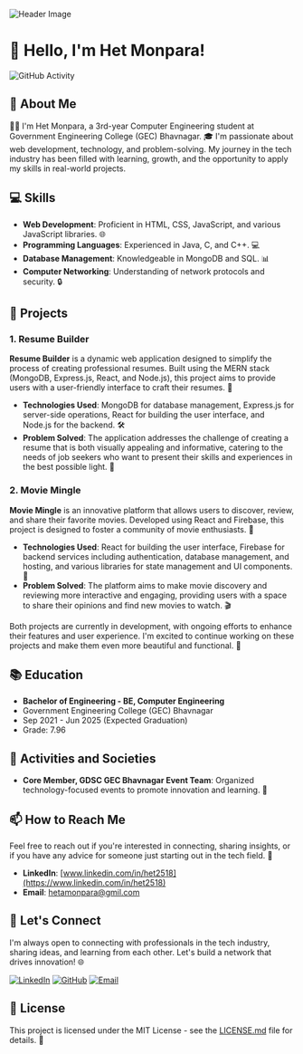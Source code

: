 ![Header Image]([[[https://your-header-image-url.com](https://www.dropbox.com/scl/fi/1phvdzbdbwq0f3bojdrx3/WhatsApp-Image-2024-03-10-at-10.53.08_3e25391e.jpg?rlkey=xzk3vjo2lnwpxoxkb9woyp7sk&dl=0)](https://www.dropbox.com/scl/fi/1phvdzbdbwq0f3bojdrx3/WhatsApp-Image-2024-03-10-at-10.53.08_3e25391e.jpg?rlkey=xzk3vjo2lnwpxoxkb9woyp7sk&dl=0)](https://drive.google.com/file/d/1tWPciCqUiIGwzgPH1Zahn8ciWydav9pw/view?usp=sharing))

# 👋 Hello, I'm Het Monpara!

![GitHub Activity](https://github-readme-stats.vercel.app/api?username=Het2518&show_icons=true&theme=radical)

## 🚀 About Me

👨‍💻 I'm Het Monpara, a 3rd-year Computer Engineering student at Government Engineering College (GEC) Bhavnagar. 🎓 I'm passionate about web development, technology, and problem-solving. My journey in the tech industry has been filled with learning, growth, and the opportunity to apply my skills in real-world projects.

## 💻 Skills

- **Web Development**: Proficient in HTML, CSS, JavaScript, and various JavaScript libraries. 🌐
- **Programming Languages**: Experienced in Java, C, and C++. 💻
- **Database Management**: Knowledgeable in MongoDB and SQL. 📊
- **Computer Networking**: Understanding of network protocols and security. 🔒

## 🎯 Projects

### 1. **Resume Builder**

**Resume Builder** is a dynamic web application designed to simplify the process of creating professional resumes. Built using the MERN stack (MongoDB, Express.js, React, and Node.js), this project aims to provide users with a user-friendly interface to craft their resumes. 📝

- **Technologies Used**: MongoDB for database management, Express.js for server-side operations, React for building the user interface, and Node.js for the backend. 🛠️
- **Problem Solved**: The application addresses the challenge of creating a resume that is both visually appealing and informative, catering to the needs of job seekers who want to present their skills and experiences in the best possible light. 🎯

### 2. **Movie Mingle**

**Movie Mingle** is an innovative platform that allows users to discover, review, and share their favorite movies. Developed using React and Firebase, this project is designed to foster a community of movie enthusiasts. 🎥

- **Technologies Used**: React for building the user interface, Firebase for backend services including authentication, database management, and hosting, and various libraries for state management and UI components. 🌟
- **Problem Solved**: The platform aims to make movie discovery and reviewing more interactive and engaging, providing users with a space to share their opinions and find new movies to watch. 🎬

Both projects are currently in development, with ongoing efforts to enhance their features and user experience. I'm excited to continue working on these projects and make them even more beautiful and functional. 🚀

## 📚 Education

- **Bachelor of Engineering - BE, Computer Engineering**
 - Government Engineering College (GEC) Bhavnagar
 - Sep 2021 - Jun 2025 (Expected Graduation)
 - Grade: 7.96

## 🌱 Activities and Societies

- **Core Member, GDSC GEC Bhavnagar Event Team**: Organized technology-focused events to promote innovation and learning. 📅

## 📫 How to Reach Me

Feel free to reach out if you're interested in connecting, sharing insights, or if you have any advice for someone just starting out in the tech field. 💬

- **LinkedIn**: [www.linkedin.com/in/het2518](https://www.linkedin.com/in/het2518)
- **Email**: hetamonpara@gmil.com

## 🤝 Let's Connect

I'm always open to connecting with professionals in the tech industry, sharing ideas, and learning from each other. Let's build a network that drives innovation! 🌐

[![LinkedIn](https://img.shields.io/badge/-LinkedIn-blue?style=flat&logo=Linkedin&logoColor=white)](https://www.linkedin.com/in/het2518)
[![GitHub](https://img.shields.io/badge/-GitHub-181717?style=flat&logo=github)](https://github.com/Het2518)
[![Email](https://img.shields.io/badge/-Email-D14836?style=flat&logo=Gmail&logoColor=white)](mailto:hetamonpara@gmil.com)

## 📄 License

This project is licensed under the MIT License - see the [LICENSE.md](LICENSE.md) file for details. 📄
